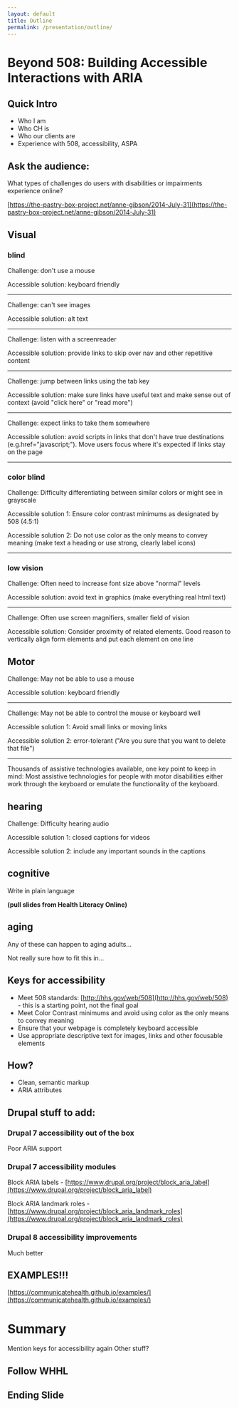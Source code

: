 ```yaml
---
layout: default
title: Outline
permalink: /presentation/outline/
---
```


# Beyond 508: Building Accessible Interactions with ARIA

## Quick Intro

  * Who I am
  * Who CH is
  * Who our clients are
  * Experience with 508, accessibility, ASPA

## Ask the audience:

What types of challenges do users with disabilities or impairments experience online?

[https://the-pastry-box-project.net/anne-gibson/2014-July-31](https://the-pastry-box-project.net/anne-gibson/2014-July-31)

## Visual

### blind

Challenge: don't use a mouse

Accessible solution: keyboard friendly

---

Challenge: can't see images

Accessible solution: alt text

---

Challenge: listen with a screenreader

Accessible solution: provide links to skip over nav and other repetitive content

---

Challenge: jump between links using the tab key

Accessible solution: make sure links have useful text and make sense out of context (avoid "click here" or "read more")

---

Challenge: expect links to take them somewhere

Accessible solution: avoid scripts in links that don't have true destinations (e.g.href="javascript;"). Move users focus where it's expected if links stay on the page

---

### color blind

Challenge: Difficulty differentiating between similar colors or might see in grayscale

Accessible solution 1: Ensure color contrast minimums as designated by 508 (4.5:1)

Accessible solution 2: Do not use color as the only means to convey meaning (make text a heading or use strong, clearly label icons)

---

### low vision

Challenge: Often need to increase font size above "normal" levels

Accessible solution: avoid text in graphics (make everything real html text)

---

Challenge:  Often use screen magnifiers, smaller field of vision

Accessible solution: Consider proximity of related elements. Good reason to vertically align form elements and put each element on one line

## Motor

Challenge: May not be able to use a mouse

Accessible solution: keyboard friendly

---

Challenge: May not be able to control the mouse or keyboard well

Accessible solution 1: Avoid small links or moving links

Accessible solution 2: error-tolerant ("Are you sure that you want to delete that file")

---

Thousands of assistive technologies available, one key point to keep in mind: Most assistive technologies for people with motor disabilities either work through the keyboard or emulate the functionality of the keyboard.

## hearing

Challenge: Difficulty hearing audio

Accessible solution 1: closed captions for videos

Accessible solution 2: include any important sounds in the captions

## cognitive

Write in plain language

**(pull slides from Health Literacy Online)**

## aging

Any of these can happen to aging adults...

Not really sure how to fit this in...

## Keys for accessibility

  * Meet 508 standards: [http://hhs.gov/web/508](http://hhs.gov/web/508) - this is a starting point, not the final goal
  * Meet Color Contrast minimums and avoid using color as the only means to convey meaning
  * Ensure that your webpage is completely keyboard accessible
  * Use appropriate descriptive text for images, links and other focusable elements

## How?

  * Clean, semantic markup
  * ARIA attributes

## Drupal stuff to add:

### Drupal 7 accessibility out of the box

Poor ARIA support

### Drupal 7 accessibility modules

Block ARIA labels - [https://www.drupal.org/project/block_aria_label](https://www.drupal.org/project/block_aria_label)

Block ARIA landmark roles - [https://www.drupal.org/project/block_aria_landmark_roles](https://www.drupal.org/project/block_aria_landmark_roles)

### Drupal 8 accessibility improvements

Much better

## EXAMPLES!!!

[https://communicatehealth.github.io/examples/](https://communicatehealth.github.io/examples/)

# Summary

Mention keys for accessibility again
Other stuff?

## Follow WHHL

## Ending Slide